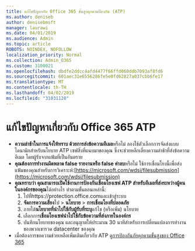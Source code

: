 ```yaml
---
title: แก้ไขปัญหากับ Office 365 ขั้นสูงคุกคามป้องกัน (ATP)
ms.author: deniseb
author: denisebmsft
manager: laurawi
ms.date: 04/01/2019
ms.audience: Admin
ms.topic: article
ROBOTS: NOINDEX, NOFOLLOW
localization_priority: Normal
ms.collection: Admin_O365
ms.custom: 3100021
ms.openlocfilehash: dbdfe2ddcc4afd4477f66ffd060ddb7093af8fd6
ms.sourcegitcommit: 601aec31e6556286fe5e0fd62827a037cbb6fe17
ms.translationtype: MT
ms.contentlocale: th-TH
ms.lasthandoff: 04/02/2019
ms.locfileid: "31031120"
---
```

# <a name="troubleshoot-issues-with-office-365-atp"></a>แก้ไขปัญหาเกี่ยวกับ Office 365 ATP

- **ความล่าช้าในการแจ้งให้ทราบ ด้วยการส่งข้อความอีเมล**หรือไม่ ลองใช้ตัวเลือกการจัดส่งแบบไดนามิกสำหรับนโยบาย ATP เซฟสิ่งที่แนบมาของคุณ ซึ่งจะช่วยหลีกเลี่ยงความล่าช้าที่ส่งข้อความอีเมล โดยผู้รับจากแฟ้มที่เป็นอันตราย
- **คุณต้องการทำงานผิดพลาด false รายงานหรือ false ค่าลบ**หรือไม่ ใช้การเชื่อมโยงนี้เพื่อส่งแฟ้มของคุณสำหรับการวิเคราะห์:[https://microsoft.com/wdsi/filesubmission](https://microsoft.com/wdsi/filesubmission)
- **คุณทราบว่า คุณสามารถเปิดใช้งานการป้องกันเชื่อมโยงเซฟ ATP สำหรับอีเมลที่ส่งระหว่างผู้คนในองค์กรของคุณ**ได้อย่างไร ทำตามขั้นตอนเหล่านี้:
    1. ไปที่https://protection.office.comและเข้าสู่ระบบ
    2. **จัดการความเสี่ยง**ไป > **นโยบาย** > **การเชื่อมโยงที่ปลอดภัย**
    3. ภายใต้**นโยบายที่นำไปใช้กับผู้รับที่ระบุ**แก้ไข (หรือเพิ่ม) นโยบาย
    4. เลือกการ**เชื่อมโยงเซฟนำไปใช้กับข้อความที่ส่งภายในองค์กร**
    5. บันทึกนโยบายของคุณ และอนุญาตให้ประมาณ 30 นาทีสำหรับการเปลี่ยนแปลงการทำงานของพวกเขารวด datacenter ของคุณ
- เมื่อต้องการขอความช่วยเหลือเพิ่มเติมเกี่ยวกับ ATP ดู[การป้องกันภัยคุกคามขั้นสูงของ Office 365](https://docs.microsoft.com/office365/securitycompliance/office-365-atp)